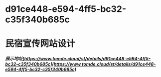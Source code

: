 # d91ce448-e594-4ff5-bc32-c35f340b685c
# 民宿宣传网站设计
##### 展示地址[https://www.tomde.cloud/st/details/d91ce448-e594-4ff5-bc32-c35f340b685c](https://www.tomde.cloud/st/details/d91ce448-e594-4ff5-bc32-c35f340b685c)